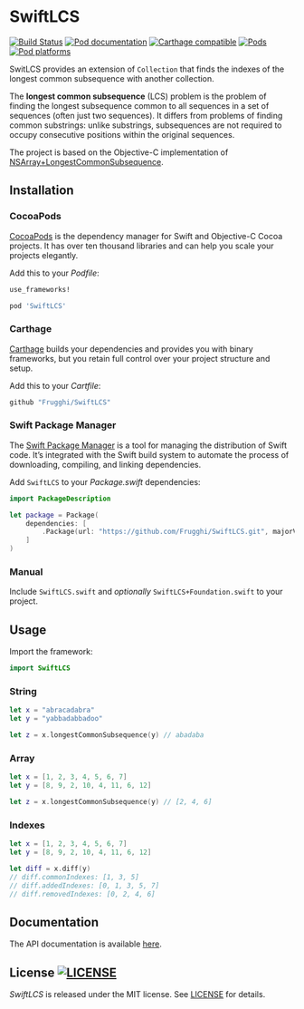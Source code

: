 # SwiftLCS
[![Build Status](https://travis-ci.org/Frugghi/SwiftLCS.svg?branch=master)](https://travis-ci.org/Frugghi/SwiftLCS)
[![Pod documentation](https://img.shields.io/cocoapods/metrics/doc-percent/SwiftLCS.svg)](http://cocoadocs.org/docsets/SwiftLCS/)
[![Carthage compatible](https://img.shields.io/badge/Carthage-compatible-4BC51D.svg?style=flat)](https://github.com/Carthage/Carthage)
[![Pods](https://img.shields.io/cocoapods/v/SwiftLCS.svg)](https://cocoapods.org/pods/SwiftLCS)
[![Pod platforms](https://img.shields.io/cocoapods/p/SwiftLCS.svg)](https://cocoapods.org/pods/SwiftLCS)

SwitLCS provides an extension of `Collection` that finds the indexes of the longest common subsequence with another collection.

The **longest common subsequence** (LCS) problem is the problem of finding the longest subsequence common to all sequences in a set of sequences (often just two sequences). It differs from problems of finding common substrings: unlike substrings, subsequences are not required to occupy consecutive positions within the original sequences.

The project is based on the Objective-C implementation of [NSArray+LongestCommonSubsequence](https://github.com/khanlou/NSArray-LongestCommonSubsequence).

## Installation

### CocoaPods
[CocoaPods](https://cocoapods.org) is the dependency manager for Swift and Objective-C Cocoa projects. It has over ten thousand libraries and can help you scale your projects elegantly.

Add this to your *Podfile*:
```Ruby
use_frameworks!

pod 'SwiftLCS'
```

### Carthage
[Carthage](https://github.com/Carthage/Carthage) builds your dependencies and provides you with binary frameworks, but you retain full control over your project structure and setup.

Add this to your *Cartfile*:
```Ruby
github "Frugghi/SwiftLCS"
```

### Swift Package Manager
The [Swift Package Manager](https://swift.org/package-manager/) is a tool for managing the distribution of Swift code. It’s integrated with the Swift build system to automate the process of downloading, compiling, and linking dependencies.

Add `SwiftLCS` to your *Package.swift* dependencies:
```Swift
import PackageDescription

let package = Package(
    dependencies: [
        .Package(url: "https://github.com/Frugghi/SwiftLCS.git", majorVersion: 1, minor: 1)
    ]
)
```

### Manual
Include `SwiftLCS.swift` and *optionally* `SwiftLCS+Foundation.swift` to your project.

## Usage

Import the framework:
```Swift
import SwiftLCS
```

### String
```Swift
let x = "abracadabra"
let y = "yabbadabbadoo"

let z = x.longestCommonSubsequence(y) // abadaba
```

### Array
```Swift
let x = [1, 2, 3, 4, 5, 6, 7]
let y = [8, 9, 2, 10, 4, 11, 6, 12]

let z = x.longestCommonSubsequence(y) // [2, 4, 6]
```

### Indexes
```Swift
let x = [1, 2, 3, 4, 5, 6, 7]
let y = [8, 9, 2, 10, 4, 11, 6, 12]

let diff = x.diff(y)
// diff.commonIndexes: [1, 3, 5]
// diff.addedIndexes: [0, 1, 3, 5, 7]
// diff.removedIndexes: [0, 2, 4, 6]
```

## Documentation
The API documentation is available [here](http://cocoadocs.org/docsets/SwiftLCS/).

## License [![LICENSE](https://img.shields.io/cocoapods/l/SwiftLCS.svg)](https://raw.githubusercontent.com/Frugghi/SwiftLCS/master/LICENSE)
*SwiftLCS* is released under the MIT license. See [LICENSE](https://raw.githubusercontent.com/Frugghi/SwiftLCS/master/LICENSE) for details.
